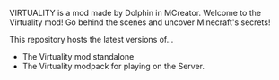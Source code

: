 VIRTUALITY is a mod made by Dolphin in MCreator.
Welcome to the Virtuality mod! Go behind the scenes and uncover Minecraft's secrets!

This repository hosts the latest versions of...
- The Virtuality mod standalone
- The Virtuality modpack for playing on the Server.
